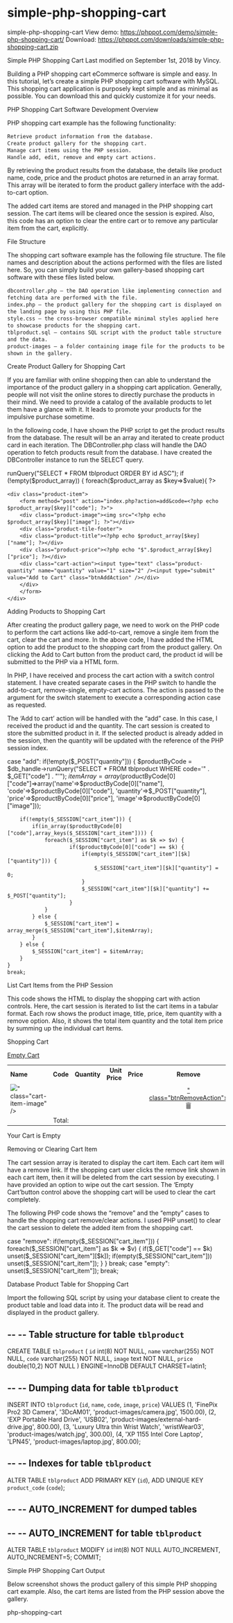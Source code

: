 # simple-php-shopping-cart
simple-php-shopping-cart
View demo: https://phppot.com/demo/simple-php-shopping-cart/
Download:  https://phppot.com/downloads/simple-php-shopping-cart.zip

Simple PHP Shopping Cart
Last modified on September 1st, 2018 by Vincy.

Building a PHP shopping cart eCommerce software is simple and easy. In this tutorial, let’s create a simple PHP shopping cart software with MySQL. This shopping cart application is purposely kept simple and as minimal as possible. You can download this and quickly customize it for your needs.

PHP Shopping Cart Software Development Overview

PHP shopping cart example has the following functionality: 

    Retrieve product information from the database.
    Create product gallery for the shopping cart.
    Manage cart items using the PHP session.
    Handle add, edit, remove and empty cart actions.

By retrieving the product results from the database, the details like product name, code, price and the product photos are returned in an array format. This array will be iterated to form the product gallery interface with the add-to-cart option. 

The added cart items are stored and managed in the PHP shopping cart session. The cart items will be cleared once the session is expired. Also, this code has an option to clear the entire cart or to remove any particular item from the cart, explicitly.

File Structure

The shopping cart software example has the following file structure. The file names and description about the actions performed with the files are listed here. So, you can simply build your own gallery-based shopping cart software with these files listed below.

    dbcontroller.php – the DAO operation like implementing connection and fetching data are performed with the file.
    index.php – the product gallery for the shopping cart is displayed on the landing page by using this PHP file.
    style.css – the cross-browser compatible minimal styles applied here to showcase products for the shopping cart.
    tblproduct.sql – contains SQL script with the product table structure and the data.
    product-images – a folder containing image file for the products to be shown in the gallery. 

Create Product Gallery for Shopping Cart

If you are familiar with online shopping then can able to understand the importance of the product gallery in a shopping cart application. Generally, people will not visit the online stores to directly purchase the products in their mind. We need to provide a catalog of the available products to let them have a glance with it. It leads to promote your products for the impulsive purchase sometime.

In the following code, I have shown the PHP script to get the product results from the database. The result will be an array and iterated to create product card in each iteration. The DBController.php class will handle the DAO operation to fetch products result from the database. I have created the DBController instance to run the SELECT query.

<?php
$product_array = $db_handle->runQuery("SELECT * FROM tblproduct ORDER BY id ASC");
if (!empty($product_array)) { 
	foreach($product_array as $key=>$value){
?>
	<div class="product-item">
		<form method="post" action="index.php?action=add&code=<?php echo $product_array[$key]["code"]; ?>">
		<div class="product-image"><img src="<?php echo $product_array[$key]["image"]; ?>"></div>
		<div class="product-tile-footer">
		<div class="product-title"><?php echo $product_array[$key]["name"]; ?></div>
		<div class="product-price"><?php echo "$".$product_array[$key]["price"]; ?></div>
		<div class="cart-action"><input type="text" class="product-quantity" name="quantity" value="1" size="2" /><input type="submit" value="Add to Cart" class="btnAddAction" /></div>
		</div>
		</form>
	</div>
<?php
	}
}
?>

Adding Products  to Shopping Cart

After creating the product gallery page, we need to work on the PHP code to perform the cart actions like add-to-cart, remove a single item from the cart, clear the cart and more. In the above code, I have added the HTML option to add the product to the shopping cart from the product gallery. On clicking the Add to Cart button from the product card, the product id will be submitted to the PHP via a HTML form.

In PHP, I have received and process the cart action with a switch control statement. I have created separate cases in the PHP switch to handle the add-to-cart, remove-single, empty-cart actions. The action is passed to the argument for the switch statement to execute a corresponding action case as requested.

The  ‘Add to cart’ action will be handled with the “add” case. In this case, I received the product id and the quantity. The cart session is created to store the submitted product in it. If the selected product is already added in the session, then the quantity will be updated with the reference of the PHP session index. 

case "add":
	if(!empty($_POST["quantity"])) {
		$productByCode = $db_handle->runQuery("SELECT * FROM tblproduct WHERE code='" . $_GET["code"] . "'");
		$itemArray = array($productByCode[0]["code"]=>array('name'=>$productByCode[0]["name"], 'code'=>$productByCode[0]["code"], 'quantity'=>$_POST["quantity"], 'price'=>$productByCode[0]["price"], 'image'=>$productByCode[0]["image"]));
		
		if(!empty($_SESSION["cart_item"])) {
			if(in_array($productByCode[0]["code"],array_keys($_SESSION["cart_item"]))) {
				foreach($_SESSION["cart_item"] as $k => $v) {
						if($productByCode[0]["code"] == $k) {
							if(empty($_SESSION["cart_item"][$k]["quantity"])) {
								$_SESSION["cart_item"][$k]["quantity"] = 0;
							}
							$_SESSION["cart_item"][$k]["quantity"] += $_POST["quantity"];
						}
				}
			} else {
				$_SESSION["cart_item"] = array_merge($_SESSION["cart_item"],$itemArray);
			}
		} else {
			$_SESSION["cart_item"] = $itemArray;
		}
	}
	break;

List Cart Items from the PHP Session

This code shows the HTML to display the shopping cart with action controls. Here, the cart session is iterated to list the cart items in a tabular format. Each row shows the product image, title, price, item quantity with a remove option. Also, it shows the total item quantity and the total item price by summing up the individual cart items.

<div id="shopping-cart">
<div class="txt-heading">Shopping Cart</div>

<a id="btnEmpty" href="index.php?action=empty">Empty Cart</a>
<?php
if(isset($_SESSION["cart_item"])){
    $total_quantity = 0;
    $total_price = 0;
?>	
<table class="tbl-cart" cellpadding="10" cellspacing="1">
<tbody>
<tr>
<th style="text-align:left;">Name</th>
<th style="text-align:left;">Code</th>
<th style="text-align:right;" width="5%">Quantity</th>
<th style="text-align:right;" width="10%">Unit Price</th>
<th style="text-align:right;" width="10%">Price</th>
<th style="text-align:center;" width="5%">Remove</th>
</tr>	
<?php		
    foreach ($_SESSION["cart_item"] as $item){
        $item_price = $item["quantity"]*$item["price"];
		?>
				<tr>
				<td><img src="<?php echo $item["image"]; ?>" class="cart-item-image" /><?php echo $item["name"]; ?></td>
				<td><?php echo $item["code"]; ?></td>
				<td style="text-align:right;"><?php echo $item["quantity"]; ?></td>
				<td  style="text-align:right;"><?php echo "$ ".$item["price"]; ?></td>
				<td  style="text-align:right;"><?php echo "$ ". number_format($item_price,2); ?></td>
				<td style="text-align:center;"><a href="index.php?action=remove&code=<?php echo $item["code"]; ?>" class="btnRemoveAction"><img src="icon-delete.png" alt="Remove Item" /></a></td>
				</tr>
				<?php
				$total_quantity += $item["quantity"];
				$total_price += ($item["price"]*$item["quantity"]);
		}
		?>

<tr>
<td colspan="2" align="right">Total:</td>
<td align="right"><?php echo $total_quantity; ?></td>
<td align="right" colspan="2"><strong><?php echo "$ ".number_format($total_price, 2); ?></strong></td>
<td></td>
</tr>
</tbody>
</table>		
  <?php
} else {
?>
<div class="no-records">Your Cart is Empty</div>
<?php 
}
?>
</div>

Removing or Clearing Cart Item

The cart session array is iterated to display the cart item. Each cart item will have a remove link. If the shopping cart user clicks the remove link shown in each cart item, then it will be deleted from the cart session by executing. I have provided an option to wipe out the cart session. The ‘Empty Cart’button control above the shopping cart will be used to clear the cart completely.

The following PHP code shows the “remove” and the “empty” cases to handle the shopping cart remove/clear actions. I used PHP unset() to clear the cart session to delete the added item from the shopping cart.

case "remove":
	if(!empty($_SESSION["cart_item"])) {
		foreach($_SESSION["cart_item"] as $k => $v) {
			if($_GET["code"] == $k)
				unset($_SESSION["cart_item"][$k]);				
			if(empty($_SESSION["cart_item"]))
				unset($_SESSION["cart_item"]);
		}
	}
	break;
case "empty":
	unset($_SESSION["cart_item"]);
        break;

Database Product Table for Shopping Cart

Import the following SQL script by using your database client to create the product table and load data into it. The product data will be read and displayed in the product gallery.

--
-- Table structure for table `tblproduct`
--

CREATE TABLE `tblproduct` (
  `id` int(8) NOT NULL,
  `name` varchar(255) NOT NULL,
  `code` varchar(255) NOT NULL,
  `image` text NOT NULL,
  `price` double(10,2) NOT NULL
) ENGINE=InnoDB DEFAULT CHARSET=latin1;

--
-- Dumping data for table `tblproduct`
--

INSERT INTO `tblproduct` (`id`, `name`, `code`, `image`, `price`) VALUES
(1, 'FinePix Pro2 3D Camera', '3DcAM01', 'product-images/camera.jpg', 1500.00),
(2, 'EXP Portable Hard Drive', 'USB02', 'product-images/external-hard-drive.jpg', 800.00),
(3, 'Luxury Ultra thin Wrist Watch', 'wristWear03', 'product-images/watch.jpg', 300.00),
(4, 'XP 1155 Intel Core Laptop', 'LPN45', 'product-images/laptop.jpg', 800.00);

--
-- Indexes for table `tblproduct`
--
ALTER TABLE `tblproduct`
  ADD PRIMARY KEY (`id`),
  ADD UNIQUE KEY `product_code` (`code`);

--
-- AUTO_INCREMENT for dumped tables
--

--
-- AUTO_INCREMENT for table `tblproduct`
--
ALTER TABLE `tblproduct`
  MODIFY `id` int(8) NOT NULL AUTO_INCREMENT, AUTO_INCREMENT=5;
COMMIT;

Simple PHP Shopping Cart Output

Below screenshot shows the product gallery of this simple PHP shopping cart example. Also, the cart items are listed from the PHP session above the gallery.

php-shopping-cart

 

